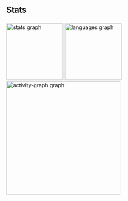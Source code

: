 <h2 align="left">Stats</h2>

###

<div align="left">
  <img src="https://github-readme-stats.vercel.app/api?username=gabrieljonatasdev&hide_title=false&hide_rank=false&show_icons=true&include_all_commits=true&count_private=true&disable_animations=false&theme=gruvbox_light&locale=en&hide_border=false&order=1" height="150" alt="stats graph"  />
  <img src="https://github-readme-stats.vercel.app/api/top-langs?username=gabrieljonatasdev&locale=en&hide_title=false&layout=compact&card_width=320&langs_count=5&theme=gruvbox_light&hide_border=false&order=2" height="150" alt="languages graph"  />
  <img src="https://github-readme-activity-graph.vercel.app/graph?username=gabrieljonatasdev&radius=16&theme=gruvbox&area=true&order=5" height="300" alt="activity-graph graph"  />
</div>

###
